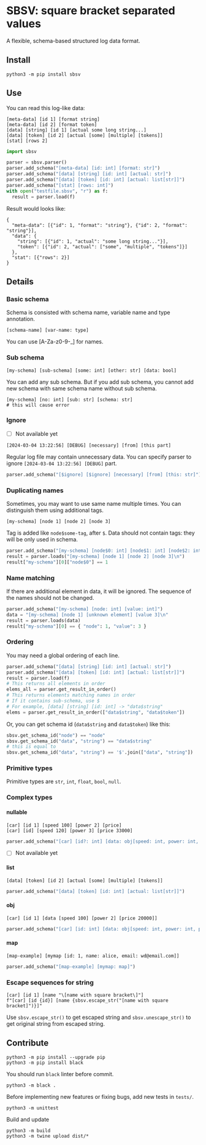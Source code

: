 # SBSV: square bracket separated values
A flexible, schema-based structured log data format.

## Install

```shell
python3 -m pip install sbsv
```

## Use
You can read this log-like data:
```sbsv
[meta-data] [id 1] [format string]
[meta-data] [id 2] [format token]
[data] [string] [id 1] [actual some long string...]
[data] [token] [id 2] [actual [some] [multiple] [tokens]]
[stat] [rows 2]
```

```python
import sbsv

parser = sbsv.parser()
parser.add_schema("[meta-data] [id: int] [format: str]")
parser.add_schema("[data] [string] [id: int] [actual: str]")
parser.add_schema("[data] [token] [id: int] [actual: list[str]]")
parser.add_schema("[stat] [rows: int]")
with open("testfile.sbsv", "r") as f:
  result = parser.load(f)
```

Result would looks like:
```
{
  "meta-data": [{"id": 1, "format": "string"}, {"id": 2, "format": "string"}],
  "data": {
    "string": [{"id": 1, "actual": "some long string..."}],
    "token": [{"id": 2, "actual": ["some", "multiple", "tokens"]}]
  },
  "stat": [{"rows": 2}]
}
```

## Details
### Basic schema
Schema is consisted with schema name, variable name and type annotation.
```
[schema-name] [var-name: type]
```
You can use [A-Za-z0-9\-_] for names. 

### Sub schema
```
[my-schema] [sub-schema] [some: int] [other: str] [data: bool]
```
You can add any sub schema.
But if you add sub schema, you cannot add new schema with same schema name without sub schema.
```
[my-schema] [no: int] [sub: str] [schema: str]
# this will cause error
```

### Ignore
- [ ] Not available yet
```
[2024-03-04 13:22:56] [DEBUG] [necessary] [from] [this part]
```
Regular log file may contain unnecessary data. You can specify parser to ignore `[2024-03-04 13:22:56] [DEBUG]` part.

```python
parser.add_schema("[$ignore] [$ignore] [necessary] [from] [this: str]")
```

### Duplicating names
Sometimes, you may want to use same name multiple times. You can distinguish them using additional tags.
```
[my-schema] [node 1] [node 2] [node 3]
```
Tag is added like `node$some-tag`, after `$`. Data should not contain tags: they will be only used in schema.
```python
parser.add_schema("[my-schema] [node$0: int] [node$1: int] [node$2: int]")
result = parser.loads("[my-schema] [node 1] [node 2] [node 3]\n")
result["my-schema"][0]["node$0"] == 1
```

### Name matching
If there are additional element in data, it will be ignored.
The sequence of the names should not be changed.
```python
parser.add_schema("[my-schema] [node: int] [value: int]")
data = "[my-schema] [node 1] [unknown element] [value 3]\n"
result = parser.loads(data)
result["my-schema"][0] == { "node": 1, "value": 3 }
```

### Ordering
You may need a global ordering of each line.
```python
parser.add_schema("[data] [string] [id: int] [actual: str]")
parser.add_schema("[data] [token] [id: int] [actual: list[str]]")
result = parser.load(f)
# This returns all elements in order
elems_all = parser.get_result_in_order()
# This returns elements matching names in order
# If it contains sub-schema, use $
# For example, [data] [string] [id: int] -> "data$string"
elems = parser.get_result_in_order(["data$string", "data$token"])
```
Or, you can get schema id (`data$string` and `data$token`) like this:
```python
sbsv.get_schema_id("node") == "node"
sbsv.get_schema_id("data", "string") == "data$string"
# this is equal to 
sbsv.get_schema_id("data", "string") == '$'.join(["data", "string"])
```

### Primitive types
Primitive types are `str`, `int`, `float`, `bool`, `null`.

### Complex types

#### nullable
```
[car] [id 1] [speed 100] [power 2] [price]
[car] [id] [speed 120] [power 3] [price 33000]
```

```python
parser.add_schema("[car] [id?: int] [data: obj[speed: int, power: int, price?: int]]")
```

- [ ] Not available yet
#### list
```
[data] [token] [id 2] [actual [some] [multiple] [tokens]]
```

```python
parser.add_schema("[data] [token] [id: int] [actual: list[str]]")
```

#### obj
```
[car] [id 1] [data [speed 100] [power 2] [price 20000]]
```
```python
parser.add_schema("[car] [id: int] [data: obj[speed: int, power: int, price: int]])
```

#### map
```
[map-example] [mymap [id: 1, name: alice, email: wd@email.com]]
```
```python
parser.add_schema("[map-example] [mymap: map]")
```


### Escape sequences for string
```
[car] [id 1] [name "\[name with square bracket\]"]
f"[car] [id {id}] [name {sbsv.escape_str("[name with square bracket]")}]"
```
Use `sbsv.escape_str()` to get escaped string and `sbsv.unescape_str()` to get original string from escaped string.

## Contribute
```shell
python3 -m pip install --upgrade pip
python3 -m pip install black
```
You should run `black` linter before commit.
```shell
python3 -m black .
```

Before implementing new features or fixing bugs, add new tests in `tests/`.
```shell
python3 -m unittest
```

Build and update
```shell
python3 -m build
python3 -m twine upload dist/*
```